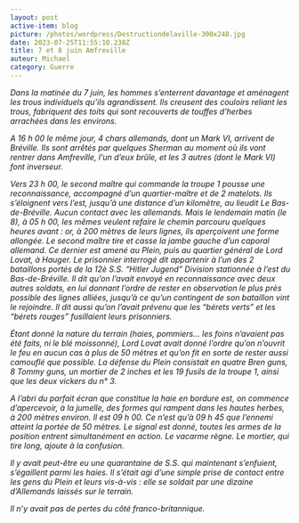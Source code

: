 ```yaml
---
layout: post
active-item: blog
picture: /photos/wordpress/Destructiondelaville-300x248.jpg
date: 2023-07-25T11:55:10.238Z
title: 7 et 8 juin Amfreville
auteur: Michael
category: Guerre
---
```

*Dans la matinée du 7 juin, les hommes s’enterrent davantage et aménagent les trous individuels qu’ils agrandissent. Ils creusent des couloirs reliant les trous, fabriquent des toits qui sont recouverts de touffes d’herbes arrachées dans les environs.*

*A 16 h 00 le même jour, 4 chars allemands, dont un Mark VI, arrivent de Bréville. Ils sont arrêtés par quelques Sherman au moment où ils vont rentrer dans Amfreville, l’un d’eux brûle, et les 3 autres (dont le Mark VI) font inverseur.*

*Vers 23 h 00, le second maître qui commande la troupe 1 pousse une reconnaissance, accompagné d’un quartier-maître et de 2 matelots. Ils s’éloignent vers l’est, jusqu’à une distance d’un kilomètre, au lieudit Le Bas-de-Bréville. Aucun contact avec les allemands. Mais le lendemain matin (le 8), à 05 h 00, les mêmes veulent refaire le chemin parcouru quelques heures avant : or, à 200 mètres de leurs lignes, ils aperçoivent une forme allongée. Le second maître tire et casse la jambe gauche d’un caporal allemand. Ce dernier est amené au Plein, puis au quartier général de Lord Lovat, à Hauger. Le prisonnier interrogé dit appartenir à l’un des 2 bataillons portés de la 12è S.S. “Hitler Jugend” Division stationnée à l’est du Bas-de-Bréville. Il dit qu’on l’avait envoyé en reconnaissance avec deux autres soldats, en lui donnant l’ordre de rester en observation le plus près possible des lignes alliées, jusqu’à ce qu’un contingent de son bataillon vint le rejoindre. Il dit aussi qu’on l’avait prévenu que les “bérets verts” et les “bérets rouges” fusillaient leurs prisonniers.*

*Étant donné la nature du terrain (haies, pommiers… les foins n’avaient pas été faits, ni le blé moissonné), Lord Lovat avait donné l’ordre qu’on n’ouvrit le feu en aucun cas à plus de 50 mètres et qu’on fit en sorte de rester aussi camouflé que possible. La défense du Plein consistait en quatre Bren guns, 8 Tommy guns, un mortier de 2 inches et les 19 fusils de la troupe 1, ainsi que les deux vickers du n° 3.*

*A l’abri du parfait écran que constitue la haie en bordure est, on commence d’apercevoir, à la jumelle, des formes qui rampent dans les hautes herbes, à 200 mètres environ. Il est 09 h 00. Ce n’est qu’à 09 h 45 que l’ennemi atteint la portée de 50 mètres. Le signal est donné, toutes les armes de la position entrent simultanément en action. Le vacarme règne. Le mortier, qui tire long, ajoute à la confusion.*

*Il y avait peut-être eu une quarantaine de S.S. qui maintenant s’enfuient, s’égaillent parmi les haies. Il s’était agi d’une simple prise de contact entre les gens du Plein et leurs vis-à-vis : elle se soldait par une dizaine d’Allemands laissés sur le terrain.*

*Il n’y avait pas de pertes du côté franco-britannique.*
